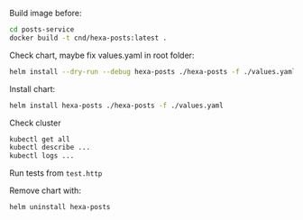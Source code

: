 Build image before:

```bash
cd posts-service
docker build -t cnd/hexa-posts:latest .
```

Check chart, maybe fix values.yaml in root folder:

```bash
helm install --dry-run --debug hexa-posts ./hexa-posts -f ./values.yaml
```

Install chart:

```bash
helm install hexa-posts ./hexa-posts -f ./values.yaml
```

Check cluster

```bash
kubectl get all
kubectl describe ...
kubectl logs ...
```

Run tests from `test.http`

Remove chart with:


```bash
helm uninstall hexa-posts
```


